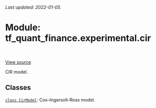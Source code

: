<!--
This file is generated by a tool. Do not edit directly.
For open-source contributions the docs will be updated automatically.
-->

*Last updated: 2022-01-05.*

<div itemscope itemtype="http://developers.google.com/ReferenceObject">
<meta itemprop="name" content="tf_quant_finance.experimental.cir" />
<meta itemprop="path" content="Stable" />
</div>

# Module: tf_quant_finance.experimental.cir

<!-- Insert buttons and diff -->

<table class="tfo-notebook-buttons tfo-api" align="left">
</table>

<a target="_blank" href="https://github.com/google/tf-quant-finance/blob/master/tf_quant_finance/experimental/cir/__init__.py">View source</a>



CIR model.



## Classes

[`class CirModel`](../../tf_quant_finance/experimental/cir/CirModel.md): Cox–Ingersoll–Ross model.

